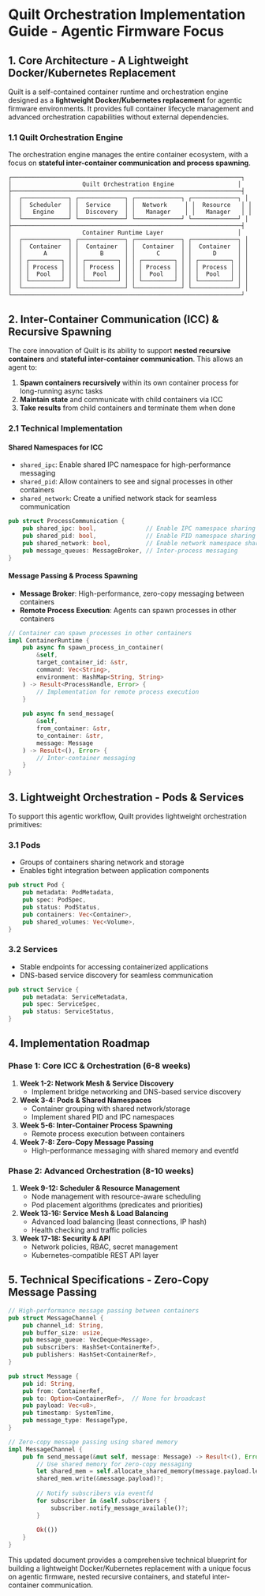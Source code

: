 # Quilt Orchestration Implementation Guide - Agentic Firmware Focus

## 1. Core Architecture - A Lightweight Docker/Kubernetes Replacement

Quilt is a self-contained container runtime and orchestration engine designed as a **lightweight Docker/Kubernetes replacement** for agentic firmware environments. It provides full container lifecycle management and advanced orchestration capabilities without external dependencies.

### 1.1 Quilt Orchestration Engine

The orchestration engine manages the entire container ecosystem, with a focus on **stateful inter-container communication and process spawning**.

```
┌─────────────────────────────────────────────────────────────────┐
│                    Quilt Orchestration Engine                  │
├─────────────────────────────────────────────────────────────────┤
│  ┌─────────────┐ ┌─────────────┐ ┌─────────────┐ ┌─────────────┐ │
│  │  Scheduler  │ │  Service    │ │  Network     │ │  Resource   │ │
│  │   Engine    │ │  Discovery  │ │   Manager    │ │   Manager   │ │
│  └─────────────┘ └─────────────┘ └─────────────┘ └─────────────┘ │
├─────────────────────────────────────────────────────────────────┤
│                    Container Runtime Layer                     │
│  ┌─────────────┐ ┌─────────────┐ ┌─────────────┐ ┌─────────────┐ │
│  │  Container  │ │  Container  │ │  Container  │ │  Container  │ │
│  │      A      │ │      B      │ │      C      │ │      D      │ │
│  │ ┌─────────┐ │ │ ┌─────────┐ │ │ ┌─────────┐ │ │ ┌─────────┐ │ │
│  │ │ Process │ │ │ │ Process │ │ │ │ Process │ │ │ │ Process │ │ │
│  │ │  Pool   │ │ │ │  Pool   │ │ │ │  Pool   │ │ │ │  Pool   │ │ │
│  │ └─────────┘ │ │ └─────────┘ │ │ └─────────┘ │ │ └─────────┘ │ │
│  └─────────────┘ └─────────────┘ └─────────────┘ └─────────────┘ │
└─────────────────────────────────────────────────────────────────┘
```

## 2. Inter-Container Communication (ICC) & Recursive Spawning

The core innovation of Quilt is its ability to support **nested recursive containers** and **stateful inter-container communication**. This allows an agent to:

1. **Spawn containers recursively** within its own container process for long-running async tasks
2. **Maintain state** and communicate with child containers via ICC
3. **Take results** from child containers and terminate them when done

### 2.1 Technical Implementation

#### **Shared Namespaces for ICC**
- `shared_ipc`: Enable shared IPC namespace for high-performance messaging
- `shared_pid`: Allow containers to see and signal processes in other containers
- `shared_network`: Create a unified network stack for seamless communication

```rust
pub struct ProcessCommunication {
    pub shared_ipc: bool,              // Enable IPC namespace sharing
    pub shared_pid: bool,              // Enable PID namespace sharing
    pub shared_network: bool,          // Enable network namespace sharing
    pub message_queues: MessageBroker, // Inter-process messaging
}
```

#### **Message Passing & Process Spawning**
- **Message Broker**: High-performance, zero-copy messaging between containers
- **Remote Process Execution**: Agents can spawn processes in other containers

```rust
// Container can spawn processes in other containers
impl ContainerRuntime {
    pub async fn spawn_process_in_container(
        &self,
        target_container_id: &str,
        command: Vec<String>,
        environment: HashMap<String, String>
    ) -> Result<ProcessHandle, Error> {
        // Implementation for remote process execution
    }
    
    pub async fn send_message(
        &self,
        from_container: &str,
        to_container: &str,
        message: Message
    ) -> Result<(), Error> {
        // Inter-container messaging
    }
}
```

## 3. Lightweight Orchestration - Pods & Services

To support this agentic workflow, Quilt provides lightweight orchestration primitives:

### 3.1 Pods
- Groups of containers sharing network and storage
- Enables tight integration between application components

```rust
pub struct Pod {
    pub metadata: PodMetadata,
    pub spec: PodSpec,
    pub status: PodStatus,
    pub containers: Vec<Container>,
    pub shared_volumes: Vec<Volume>,
}
```

### 3.2 Services
- Stable endpoints for accessing containerized applications
- DNS-based service discovery for seamless communication

```rust
pub struct Service {
    pub metadata: ServiceMetadata,
    pub spec: ServiceSpec,
    pub status: ServiceStatus,
}
```

## 4. Implementation Roadmap

### Phase 1: Core ICC & Orchestration (6-8 weeks)
1. **Week 1-2: Network Mesh & Service Discovery**
   - Implement bridge networking and DNS-based service discovery
2. **Week 3-4: Pods & Shared Namespaces**
   - Container grouping with shared network/storage
   - Implement shared PID and IPC namespaces
3. **Week 5-6: Inter-Container Process Spawning**
   - Remote process execution between containers
4. **Week 7-8: Zero-Copy Message Passing**
   - High-performance messaging with shared memory and eventfd

### Phase 2: Advanced Orchestration (8-10 weeks)
1. **Week 9-12: Scheduler & Resource Management**
   - Node management with resource-aware scheduling
   - Pod placement algorithms (predicates and priorities)
2. **Week 13-16: Service Mesh & Load Balancing**
   - Advanced load balancing (least connections, IP hash)
   - Health checking and traffic policies
3. **Week 17-18: Security & API**
   - Network policies, RBAC, secret management
   - Kubernetes-compatible REST API layer

## 5. Technical Specifications - Zero-Copy Message Passing

```rust
// High-performance message passing between containers
pub struct MessageChannel {
    pub channel_id: String,
    pub buffer_size: usize,
    pub message_queue: VecDeque<Message>,
    pub subscribers: HashSet<ContainerRef>,
    pub publishers: HashSet<ContainerRef>,
}

pub struct Message {
    pub id: String,
    pub from: ContainerRef,
    pub to: Option<ContainerRef>,  // None for broadcast
    pub payload: Vec<u8>,
    pub timestamp: SystemTime,
    pub message_type: MessageType,
}

// Zero-copy message passing using shared memory
impl MessageChannel {
    pub fn send_message(&mut self, message: Message) -> Result<(), Error> {
        // Use shared memory for zero-copy messaging
        let shared_mem = self.allocate_shared_memory(message.payload.len())?;
        shared_mem.write(&message.payload)?;
        
        // Notify subscribers via eventfd
        for subscriber in &self.subscribers {
            subscriber.notify_message_available()?;
        }
        
        Ok(())
    }
}
```

This updated document provides a comprehensive technical blueprint for building a lightweight Docker/Kubernetes replacement with a unique focus on agentic firmware, nested recursive containers, and stateful inter-container communication. 
